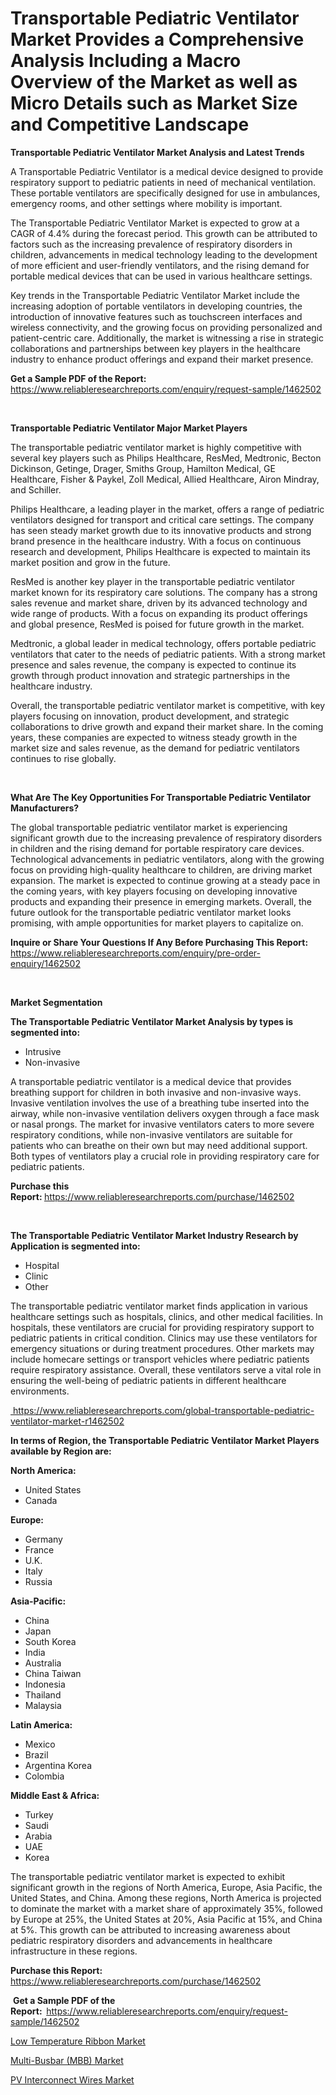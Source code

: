 <p><h1>Transportable Pediatric Ventilator Market Provides a Comprehensive Analysis Including a Macro Overview of the Market as well as Micro Details such as Market Size and Competitive Landscape</h1></p><p><strong>Transportable Pediatric Ventilator Market Analysis and Latest Trends</strong></p>
<p><p>A Transportable Pediatric Ventilator is a medical device designed to provide respiratory support to pediatric patients in need of mechanical ventilation. These portable ventilators are specifically designed for use in ambulances, emergency rooms, and other settings where mobility is important.</p><p>The Transportable Pediatric Ventilator Market is expected to grow at a CAGR of 4.4% during the forecast period. This growth can be attributed to factors such as the increasing prevalence of respiratory disorders in children, advancements in medical technology leading to the development of more efficient and user-friendly ventilators, and the rising demand for portable medical devices that can be used in various healthcare settings.</p><p>Key trends in the Transportable Pediatric Ventilator Market include the increasing adoption of portable ventilators in developing countries, the introduction of innovative features such as touchscreen interfaces and wireless connectivity, and the growing focus on providing personalized and patient-centric care. Additionally, the market is witnessing a rise in strategic collaborations and partnerships between key players in the healthcare industry to enhance product offerings and expand their market presence.</p></p>
<p><strong>Get a Sample PDF of the Report:&nbsp;</strong> <a href="https://www.reliableresearchreports.com/enquiry/request-sample/1462502">https://www.reliableresearchreports.com/enquiry/request-sample/1462502</a></p>
<p>&nbsp;</p>
<p><strong>Transportable Pediatric Ventilator Major Market Players</strong></p>
<p><p>The transportable pediatric ventilator market is highly competitive with several key players such as Philips Healthcare, ResMed, Medtronic, Becton Dickinson, Getinge, Drager, Smiths Group, Hamilton Medical, GE Healthcare, Fisher & Paykel, Zoll Medical, Allied Healthcare, Airon Mindray, and Schiller.</p><p>Philips Healthcare, a leading player in the market, offers a range of pediatric ventilators designed for transport and critical care settings. The company has seen steady market growth due to its innovative products and strong brand presence in the healthcare industry. With a focus on continuous research and development, Philips Healthcare is expected to maintain its market position and grow in the future.</p><p>ResMed is another key player in the transportable pediatric ventilator market known for its respiratory care solutions. The company has a strong sales revenue and market share, driven by its advanced technology and wide range of products. With a focus on expanding its product offerings and global presence, ResMed is poised for future growth in the market.</p><p>Medtronic, a global leader in medical technology, offers portable pediatric ventilators that cater to the needs of pediatric patients. With a strong market presence and sales revenue, the company is expected to continue its growth through product innovation and strategic partnerships in the healthcare industry.</p><p>Overall, the transportable pediatric ventilator market is competitive, with key players focusing on innovation, product development, and strategic collaborations to drive growth and expand their market share. In the coming years, these companies are expected to witness steady growth in the market size and sales revenue, as the demand for pediatric ventilators continues to rise globally.</p></p>
<p>&nbsp;</p>
<p><strong>What Are The Key Opportunities For Transportable Pediatric Ventilator Manufacturers?</strong></p>
<p><p>The global transportable pediatric ventilator market is experiencing significant growth due to the increasing prevalence of respiratory disorders in children and the rising demand for portable respiratory care devices. Technological advancements in pediatric ventilators, along with the growing focus on providing high-quality healthcare to children, are driving market expansion. The market is expected to continue growing at a steady pace in the coming years, with key players focusing on developing innovative products and expanding their presence in emerging markets. Overall, the future outlook for the transportable pediatric ventilator market looks promising, with ample opportunities for market players to capitalize on.</p></p>
<p><strong>Inquire or Share Your Questions If Any Before Purchasing This Report:</strong> <a href="https://www.reliableresearchreports.com/enquiry/pre-order-enquiry/1462502">https://www.reliableresearchreports.com/enquiry/pre-order-enquiry/1462502</a></p>
<p>&nbsp;</p>
<p><strong>Market Segmentation</strong></p>
<p><strong>The Transportable Pediatric Ventilator Market Analysis by types is segmented into:</strong></p>
<p><ul><li>Intrusive</li><li>Non-invasive</li></ul></p>
<p><p>A transportable pediatric ventilator is a medical device that provides breathing support for children in both invasive and non-invasive ways. Invasive ventilation involves the use of a breathing tube inserted into the airway, while non-invasive ventilation delivers oxygen through a face mask or nasal prongs. The market for invasive ventilators caters to more severe respiratory conditions, while non-invasive ventilators are suitable for patients who can breathe on their own but may need additional support. Both types of ventilators play a crucial role in providing respiratory care for pediatric patients.</p></p>
<p><strong>Purchase this Report:&nbsp;</strong><a href="https://www.reliableresearchreports.com/purchase/1462502">https://www.reliableresearchreports.com/purchase/1462502</a></p>
<p>&nbsp;</p>
<p><strong>The Transportable Pediatric Ventilator Market Industry Research by Application is segmented into:</strong></p>
<p><ul><li>Hospital</li><li>Clinic</li><li>Other</li></ul></p>
<p><p>The transportable pediatric ventilator market finds application in various healthcare settings such as hospitals, clinics, and other medical facilities. In hospitals, these ventilators are crucial for providing respiratory support to pediatric patients in critical condition. Clinics may use these ventilators for emergency situations or during treatment procedures. Other markets may include homecare settings or transport vehicles where pediatric patients require respiratory assistance. Overall, these ventilators serve a vital role in ensuring the well-being of pediatric patients in different healthcare environments.</p></p>
<p><a href="https://www.reliableresearchreports.com/global-transportable-pediatric-ventilator-market-r1462502">&nbsp;https://www.reliableresearchreports.com/global-transportable-pediatric-ventilator-market-r1462502</a></p>
<p><strong>In terms of Region, the Transportable Pediatric Ventilator Market Players available by Region are:</strong></p>
<p>
    <p> <strong> North America: </strong>
        <ul>
            <li>United States</li>
            <li>Canada</li>
        </ul>
        </p> 
    <p> <strong> Europe: </strong>
        <ul>
            <li>Germany</li>
            <li>France</li>
            <li>U.K.</li>
            <li>Italy</li>
            <li>Russia</li>
        </ul>
        </p> 
    <p> <strong> Asia-Pacific: </strong>
        <ul>
            <li>China</li>
            <li>Japan</li>
            <li>South Korea</li>
            <li>India</li>
            <li>Australia</li>
            <li>China Taiwan</li>
            <li>Indonesia</li>
            <li>Thailand</li>
            <li>Malaysia</li>
        </ul>
        </p> 
    <p> <strong> Latin America: </strong>
        <ul>
            <li>Mexico</li>
            <li>Brazil</li>
            <li>Argentina Korea</li>
            <li>Colombia</li>
        </ul>
        </p> 
    <p> <strong> Middle East & Africa: </strong>
        <ul>
            <li>Turkey</li>
            <li>Saudi</li>
            <li>Arabia</li>
            <li>UAE</li>
            <li>Korea</li>
        </ul>
    </p>
    </p>
<p><p>The transportable pediatric ventilator market is expected to exhibit significant growth in the regions of North America, Europe, Asia Pacific, the United States, and China. Among these regions, North America is projected to dominate the market with a market share of approximately 35%, followed by Europe at 25%, the United States at 20%, Asia Pacific at 15%, and China at 5%. This growth can be attributed to increasing awareness about pediatric respiratory disorders and advancements in healthcare infrastructure in these regions.</p></p>
<p><strong>Purchase this Report: </strong><a href="https://www.reliableresearchreports.com/purchase/1462502">https://www.reliableresearchreports.com/purchase/1462502</a></p>
<p>&nbsp;<strong>Get a Sample PDF of the Report:&nbsp;&nbsp;</strong><a href="https://www.reliableresearchreports.com/enquiry/request-sample/1462502">https://www.reliableresearchreports.com/enquiry/request-sample/1462502</a></p>
<p><strong></strong></p>
<p><p><a href="https://natural-crush-b99.notion.site/Low-Temperature-Ribbon-Market-Insights-into-Market-CAGR-Market-Trends-and-Growth-Strategies-63ffda78223f4dabb475022dc89a67ff">Low Temperature Ribbon Market</a></p><p><a href="https://boundless-drawbridge-702.notion.site/Multi-Busbar-MBB-Market-Trends-and-Market-Analysis-forecasted-for-period-2024-2031-ec697160b5a04e0b934fc2ee59aab20b">Multi-Busbar (MBB) Market</a></p><p><a href="https://gamy-alyssum-396.notion.site/PV-Interconnect-Wires-Market-Outlook-Industry-Overview-and-Forecast-2024-to-2031-134dc8b35b0d49a9824e71e5c6173924">PV Interconnect Wires Market</a></p></p>